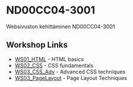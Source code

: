 # ND00CC04-3001
Websivuston kehittäminen ND00CC04-3001

## Workshop Links
- [WS01_HTML](WS01_HTML/index.html) - HTML basics
- [WS02_CSS](WS02_CSS/) - CSS fundamentals
- [WS03_CSS_Adv](WS03_CSS_Adv/) - Advanced CSS techniques
- [WS03_PageLayout](WS04_PageLayout) - Page Layout Techniques